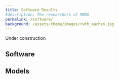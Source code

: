 ```yaml
---
title: Software Results
#description: The researchers of MBDO
permalink: /software/
background: /assets/theme/images/rwth_aachen.jpg
---
```


Under construction

## Software

## Models